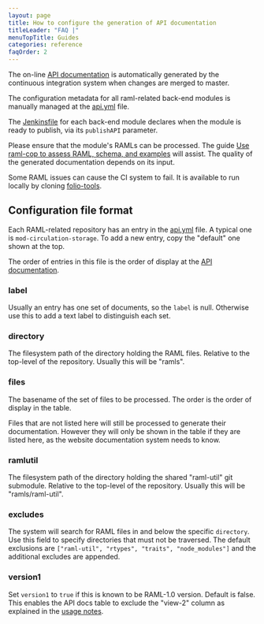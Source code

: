 ```yaml
---
layout: page
title: How to configure the generation of API documentation
titleLeader: "FAQ |"
menuTopTitle: Guides
categories: reference
faqOrder: 2
---
```


The on-line [API documentation](/reference/api/) is automatically generated by the continuous integration system when changes are merged to master.

The configuration metadata for all raml-related back-end modules is manually managed at the [api.yml](https://github.com/folio-org/folio-org.github.io/blob/master/_data/api.yml) file.

The [Jenkinsfile](/guides/jenkinsfile/#back-end-modules) for each back-end module declares when the module is ready to publish, via its `publishAPI` parameter.

Please ensure that the module's RAMLs can be processed. The guide [Use raml-cop to assess RAML, schema, and examples](/guides/raml-cop/) will assist.
The quality of the generated documentation depends on its input.

Some RAML issues can cause the CI system to fail.
It is available to run locally by cloning [folio-tools](https://github.com/folio-org/folio-tools).

## Configuration file format

Each RAML-related repository has an entry in the [api.yml](https://github.com/folio-org/folio-org.github.io/blob/master/_data/api.yml) file.
A typical one is `mod-circulation-storage`.
To add a new entry, copy the "default" one shown at the top.

The order of entries in this file is the order of display at the [API documentation](/reference/api/).

### label

Usually an entry has one set of documents, so the `label` is null.
Otherwise use this to add a text label to distinguish each set.

### directory

The filesystem path of the directory holding the RAML files.
Relative to the top-level of the repository.
Usually this will be "ramls".

### files

The basename of the set of files to be processed.
The order is the order of display in the table.

Files that are not listed here will still be processed to generate their documentation.
However they will only be shown in the table if they are listed here, as the website documentation system needs to know.

### ramlutil

The filesystem path of the directory holding the shared "raml-util" git submodule.
Relative to the top-level of the repository.
Usually this will be "ramls/raml-util".

### excludes

The system will search for RAML files in and below the specific `directory`.
Use this field to specify directories that must not be traversed.
The default exclusions are `["raml-util", "rtypes", "traits", "node_modules"]` and the additional excludes are appended.

### version1

Set `version1` to `true` if this is known to be RAML-1.0 version.
Default is false.
This enables the API docs table to exclude the "view-2" column as explained in the [usage notes](/reference/api/#usage-notes).
